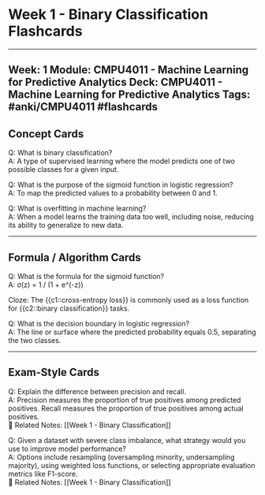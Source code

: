 # Week 1 - Binary Classification Flashcards

---
Week: 1
Module: CMPU4011 - Machine Learning for Predictive Analytics
Deck: CMPU4011 - Machine Learning for Predictive Analytics
Tags: #anki/CMPU4011 #flashcards
---

## Concept Cards

Q: What is binary classification?  
A: A type of supervised learning where the model predicts one of two possible classes for a given input.

Q: What is the purpose of the sigmoid function in logistic regression?  
A: To map the predicted values to a probability between 0 and 1.

Q: What is overfitting in machine learning?  
A: When a model learns the training data too well, including noise, reducing its ability to generalize to new data.

---

## Formula / Algorithm Cards

Q: What is the formula for the sigmoid function?  
A: σ(z) = 1 / (1 + e^(-z))

Cloze: The {{c1::cross-entropy loss}} is commonly used as a loss function for {{c2::binary classification}} tasks.

Q: What is the decision boundary in logistic regression?  
A: The line or surface where the predicted probability equals 0.5, separating the two classes.

---

## Exam-Style Cards

Q: Explain the difference between precision and recall.  
A: Precision measures the proportion of true positives among predicted positives. Recall measures the proportion of true positives among actual positives.  
🔗 Related Notes: [[Week 1 - Binary Classification]]

Q: Given a dataset with severe class imbalance, what strategy would you use to improve model performance?  
A: Options include resampling (oversampling minority, undersampling majority), using weighted loss functions, or selecting appropriate evaluation metrics like F1-score.  
🔗 Related Notes: [[Week 1 - Binary Classification]]
